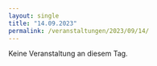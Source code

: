 ```yaml
---
layout: single
title: "14.09.2023"
permalink: /veranstaltungen/2023/09/14/
---
```


Keine Veranstaltung an diesem Tag.
